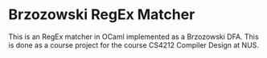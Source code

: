 # Brzozowski RegEx Matcher
This is an RegEx matcher in OCaml implemented as a Brzozowski DFA. This is done as a 
course project for the course CS4212 Compiler Design at NUS.
